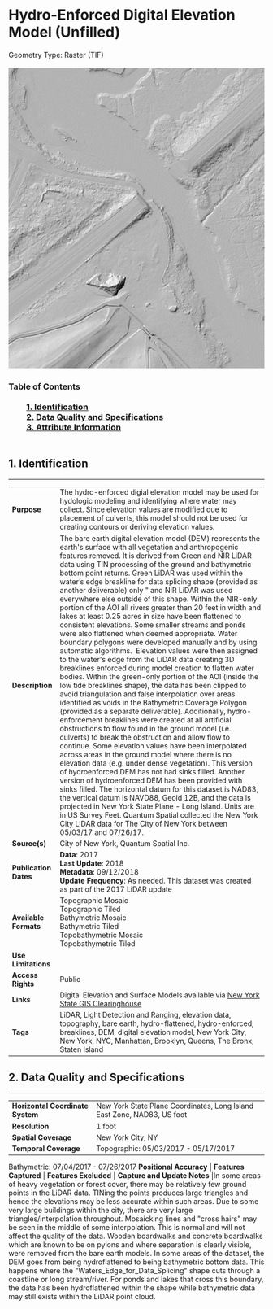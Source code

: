 # Hydro-Enforced Digital Elevation Model (Unfilled)
Geometry Type: Raster (TIF)<br><br>![image](https://github.com/CityOfNewYork/nyc-geo-metadata/blob/master/Images/Hydroenforced_Unfill.png)

### Table of Contents<br><br>&nbsp;&nbsp;&nbsp;&nbsp;&nbsp;&nbsp;&nbsp;&nbsp;&nbsp;[**1. Identification**](#1-identification)<br>&nbsp;&nbsp;&nbsp;&nbsp;&nbsp;&nbsp;&nbsp;&nbsp;&nbsp;[**2. Data Quality and Specifications**](#2-data-quality-and-specifications)<br>&nbsp;&nbsp;&nbsp;&nbsp;&nbsp;&nbsp;&nbsp;&nbsp;&nbsp;[**3. Attribute Information**](#3-attribute-information)<br><br>
## 1. Identification
---------------------------------------------
|     |     |
| --- | --- |
**Purpose** |The hydro-enforced digial elevation model may be used for hydologic modeling and identifying where water may collect. Since elevation values are modified due to placement of culverts, this model should not be used for creating contours or deriving elevation values. 
**Description** |The bare earth digital elevation model (DEM) represents the earth's surface with all vegetation and anthropogenic features removed. It is derived from Green and NIR LiDAR data using TIN processing of the ground and bathymetric bottom point returns. Green LiDAR was used within the water’s edge breakline for data splicing shape (provided as another deliverable) only " and NIR LiDAR was used everywhere else outside of this shape. Within the NIR-only portion of the AOI all rivers greater than 20 feet in width and lakes at least 0.25 acres in size have been flattened to consistent elevations. Some smaller streams and ponds were also flattened when deemed appropriate. Water boundary polygons were developed manually and by using automatic algorithms.  Elevation values were then assigned to the water's edge from the LiDAR data creating 3D breaklines enforced during model creation to flatten water bodies. Within the green-only portion of the AOI (inside the low tide breaklines shape), the data has been clipped to avoid triangulation and false interpolation over areas identified as voids in the Bathymetric Coverage Polygon (provided as a separate deliverable). Additionally, hydro-enforcement breaklines were created at all artificial obstructions to flow found in the ground model (i.e. culverts) to break the obstruction and allow flow to continue. Some elevation values have been interpolated across areas in the ground model where there is no elevation data (e.g. under dense vegetation). This version of hydroenforced DEM has not had sinks filled. Another version of hydroenforced DEM has been provided with sinks filled. The horizontal datum for this dataset is NAD83, the vertical datum is NAVD88, Geoid 12B, and the data is projected in New York State Plane - Long Island. Units are in US Survey Feet. Quantum Spatial collected the New York City LiDAR data for The City of New York between 05/03/17 and 07/26/17.
**Source(s)** |City of New York, Quantum Spatial Inc. 
**Publication Dates** |**Data**: 2017<br>**Last Update**: 2018<br>**Metadata**: 09/12/2018<br>**Update Frequency**: As needed. This dataset was created as part of the 2017 LiDAR update
**Available Formats** |Topographic Mosaic<br>Topographic Tiled<br>Bathymetric Mosaic<br>Bathymetric Tiled<br>Topobathymetric Mosaic<br>Topobathymetric Tiled
**Use Limitations** |
**Access Rights** |Public
**Links** |Digital Elevation and Surface Models available via [New York State GIS Clearinghouse](http://gis.ny.gov/elevation/NYC-topobathymetric-DEM.htm)
**Tags** |LiDAR, Light Detection and Ranging, elevation data, topography, bare earth, hydro-flattened, hydro-enforced, breaklines, DEM, digital elevation model, New York City, New York, NYC, Manhattan, Brooklyn, Queens, The Bronx, Staten Island
## 2. Data Quality and Specifications
---------------------------------------------
|     |     |
| --- | --- |
**Horizontal Coordinate System** |New York State Plane Coordinates, Long Island East Zone, NAD83, US foot
**Resolution** |1 foot
**Spatial Coverage** |New York City, NY
**Temporal Coverage** |Topographic: 05/03/2017 - 05/17/2017 
Bathymetric: 07/04/2017 - 07/26/2017
**Positional Accuracy** |
**Features Captured** |
**Features Excluded** |
**Capture and Update Notes** |In some areas of heavy vegetation or forest cover, there may be relatively few ground points in the LiDAR data. TINing the points produces large triangles and hence the elevations may be less accurate within such areas. Due to some very large buildings within the city, there are very large triangles/interpolation throughout. Mosaicking lines and "cross hairs" may be seen in the middle of some interpolation. This is normal and will not affect the quality of the data. Wooden boardwalks and concrete boardwalks which are known to be on pylons and where separation is clearly visible, were removed from the bare earth models. In some areas of the dataset, the DEM goes from being hydroflattened to being bathymetric bottom data. This happens where the "Waters_Edge_for_Data_Splicing" shape cuts through a coastline or long stream/river. For ponds and lakes that cross this boundary, the data has been hydroflattened within the shape while bathymetric data may still exists within the LiDAR point cloud.
